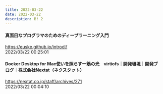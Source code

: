 ```yaml
---
title: 2022-03-22
date: 2022-03-22
description: B! 2
---
```


#### 真面目なプログラマのためのディープラーニング入門
https://euske.github.io/introdl/<br>
2022/03/22 00:25:01<br>


#### Docker Desktop for Mac使いを照らす一筋の光　virtiofs｜開発環境｜開発ブログ｜株式会社Nextat（ネクスタット）
https://nextat.co.jp/staff/archives/271<br>
2022/03/22 00:04:10<br>


